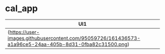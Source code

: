 # cal_app
|        UI1 |
| ------------- |
| (https://user-images.githubusercontent.com/95059726/161436573-a1a96ce5-24aa-405b-8d31-0fba82c31500.png)     | 
